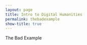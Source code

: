 ```yaml
---
layout: page
title: Intro to Digital Humanities
permalink: thebadexample
show-title: true
---
```


The Bad Example
